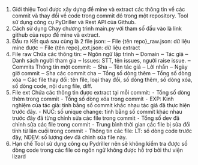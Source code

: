 1.	Giới thiệu
Tool được xây dựng để mine và extract các thông tin về các commit và thay đổi về code trong commit đó trong một repository.
Tool sử dụng công cụ PyDriller và Rest API của Github.
2.	Cách sử dụng
Chạy chương trình main.py với tham số đầu vào là link github của repo để mine và extract.
3.	Đầu ra
Kết quả sau cùng là 2 file json:
‒	File {tên repo}_raw.json: dữ liệu mine được
‒	File {tên repo}_ext.json: dữ liệu extract
4.	File raw
Chứa các thông tin:
‒	Ngôn ngữ lập trình
‒	Domain
‒	Tác giả
‒	Danh sách người tham gia
‒	Issues: STT, tên issues, người raise issue.
‒	Commits
Thông tin một commit:
‒	Sha
‒	Tên tác giả
‒	Lời nhắn
‒	Ngày giờ commit
‒	Sha các commit cha
‒	Tổng số dòng thêm
‒	Tổng số dòng xóa
‒	Các file thay đổi: tên file, loại thay đổi, số dòng thêm, số dòng xóa, số dòng code, nội dung file, diff.
5.	File ext
Chứa các thông tin được extract tại mỗi commit:
⁃	Tổng số dòng thêm trong commit
⁃	Tổng số dòng xóa trong commit
⁃	EXP: Kinh nghiệm của tác giả: tính bằng số commit khác nhau tác giả đã thực hiện trước đây.
⁃	NUC: số unique change: tính bằng số commit khác nhau trước đây đã từng chỉnh sửa các file trong commit
⁃	Tổng số dev đã chỉnh sửa các file trong commit
⁃	Trung bình thời gian các file bị sửa đổi tính từ lần cuối trong commit
⁃	Thông tin các file: LT: số dòng code trước đây, NDEV: số lượng dev đã chỉnh sửa file này.
6.	Hạn chế
Tool sử dụng công cụ Pydriller nên sẽ không kiểm tra được số dòng code trong các file có ngôn ngữ không được hỗ trợ bởi thư viện lizard
